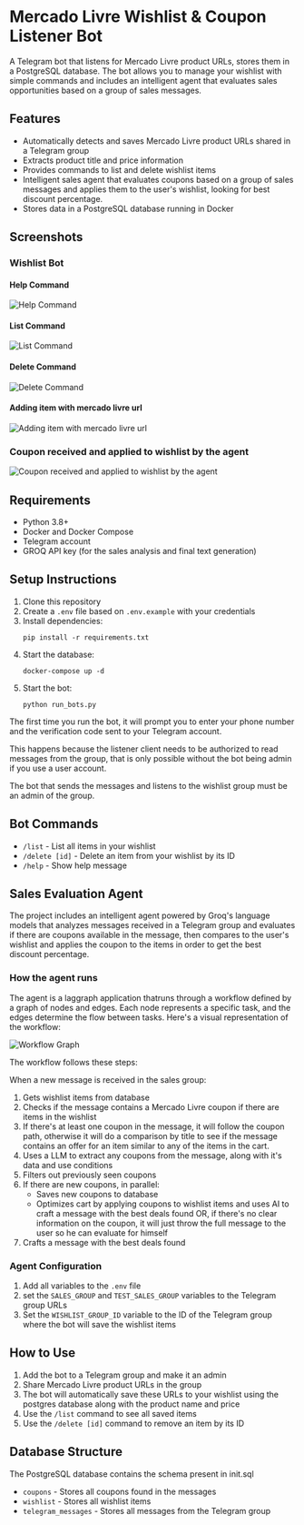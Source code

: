 # Mercado Livre Wishlist & Coupon Listener Bot

A Telegram bot that listens for Mercado Livre product URLs, stores them in a PostgreSQL database. 
The bot allows you to manage your wishlist with simple commands and includes an intelligent agent that evaluates sales opportunities based on a group of sales messages.

## Features

- Automatically detects and saves Mercado Livre product URLs shared in a Telegram group
- Extracts product title and price information
- Provides commands to list and delete wishlist items
- Intelligent sales agent that evaluates coupons based on a group of sales messages and applies them to the user's wishlist, looking for best discount percentage.
- Stores data in a PostgreSQL database running in Docker

## Screenshots

### Wishlist Bot

#### Help Command

![Help Command](screenshots/help_command.png)

#### List Command

![List Command](screenshots/list_command.png)

#### Delete Command

![Delete Command](screenshots/delete_command.png)

#### Adding item with mercado livre url

![Adding item with mercado livre url](screenshots/adding_item.png)


### Coupon received and applied to wishlist by the agent

![Coupon received and applied to wishlist by the agent](screenshots/coupon_message.png)

## Requirements

- Python 3.8+
- Docker and Docker Compose
- Telegram account
- GROQ API key (for the sales analysis and final text generation)

## Setup Instructions

1. Clone this repository
2. Create a `.env` file based on `.env.example` with your credentials
3. Install dependencies:
   ```
   pip install -r requirements.txt
   ```
4. Start the database:
   ```
   docker-compose up -d
   ```
5. Start the bot:
   ```
   python run_bots.py
   ```

The first time you run the bot, it will prompt you to enter your phone number and the verification code sent to your Telegram account.

This happens because the listener client needs to be authorized to read messages from the group, that is only possible without the bot being admin if you use a user account.

The bot that sends the messages and listens to the wishlist group must be an admin of the group.

## Bot Commands

- `/list` - List all items in your wishlist
- `/delete [id]` - Delete an item from your wishlist by its ID
- `/help` - Show help message

## Sales Evaluation Agent

The project includes an intelligent agent powered by Groq's language models that analyzes messages received in a Telegram group and evaluates if there are coupons available in the message, then compares to the user's wishlist and applies the coupon to the items in order to get the best discount percentage.

### How the agent runs

The agent is a laggraph application thatruns through a workflow defined by a graph of nodes and edges. Each node represents a specific task, and the edges determine the flow between tasks. Here's a visual representation of the workflow:

![Workflow Graph](agent/full_workflow_graph.png)

The workflow follows these steps:

When a new message is received in the sales group:

1. Gets wishlist items from database
2. Checks if the message contains a Mercado Livre coupon if there are items in the wishlist
3. If there's at least one coupon in the message, it will follow the coupon path, otherwise it will do a comparison by title to see if the message contains an offer for an item similar to any of the items in the cart.
4. Uses a LLM to extract any coupons from the message, along with it's data and use conditions
5. Filters out previously seen coupons
6. If there are new coupons, in parallel:
   - Saves new coupons to database
   - Optimizes cart by applying coupons to wishlist items and uses AI to craft a message with the best deals found OR, if there's no clear information on the coupon, it will just throw the full message to the user so he can evaluate for himself
7. Crafts a message with the best deals found


### Agent Configuration

1. Add all variables to the `.env` file
2. set the `SALES_GROUP` and `TEST_SALES_GROUP` variables to the Telegram group URLs
3. Set the `WISHLIST_GROUP_ID` variable to the ID of the Telegram group where the bot will save the wishlist items

## How to Use

1. Add the bot to a Telegram group and make it an admin
2. Share Mercado Livre product URLs in the group
3. The bot will automatically save these URLs to your wishlist using the postgres database along with the product name and price
4. Use the `/list` command to see all saved items
5. Use the `/delete [id]` command to remove an item by its ID

## Database Structure

The PostgreSQL database contains the schema present in init.sql
   - `coupons` - Stores all coupons found in the messages
   - `wishlist` - Stores all wishlist items
   - `telegram_messages` - Stores all messages from the Telegram group

